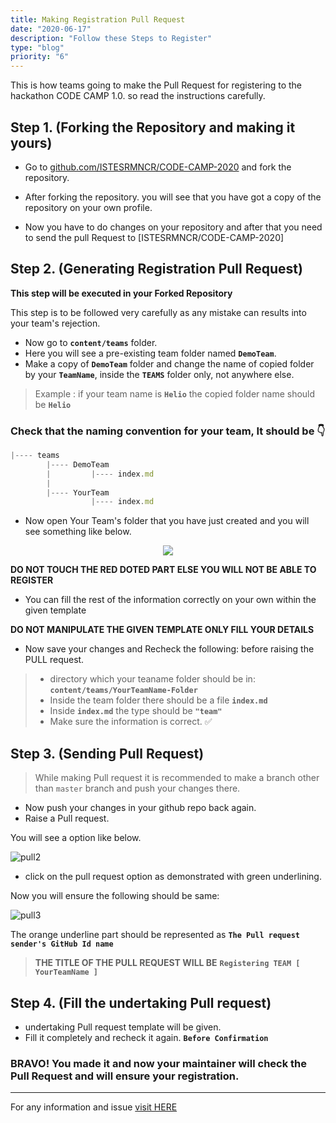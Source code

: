 ```yaml
---
title: Making Registration Pull Request
date: "2020-06-17"
description: "Follow these Steps to Register"
type: "blog"
priority: "6"
---
```


This is how teams going to make the Pull Request for registering to the hackathon CODE CAMP 1.0. so read the instructions carefully.

## Step 1.  **(Forking the Repository and making it yours)**

- Go to [github.com/ISTESRMNCR/CODE-CAMP-2020](https://github.com/ISTESRMNCR/CODE-CAMP-2020/) and fork the repository.

- After forking the repository. you will see that you have got a copy of the repository on your own profile.

- Now you have to do changes on your repository and after that you need to send the pull Request to [ISTESRMNCR/CODE-CAMP-2020]

## Step 2. **(Generating Registration Pull Request)**

**This step will be executed in your Forked Repository**

This step is to be followed very carefully as any mistake can results into your team's rejection.

- Now go to **`content/teams`** folder.
- Here you will see a pre-existing team folder named **`DemoTeam`**.
- Make a copy of **`DemoTeam`** folder and change the name of copied folder by your **`TeamName`**, inside the **`TEAMS`** folder only, not anywhere else. 

> Example : if your team name is **`Helio`** the copied folder name should be **`Helio`**

### Check that the naming convention for your team, It should be 👇

```javaScript
|---- teams
        |---- DemoTeam
        |         |---- index.md
        |
        |---- YourTeam
                  |---- index.md

```

- Now open Your Team's folder that you have just created and you will see something like below.

<p align="center">
<img src="../../assets/Pull.png"/>
</p>

**DO NOT TOUCH THE RED DOTED PART ELSE YOU WILL NOT BE ABLE TO REGISTER**

- You can fill the rest of the information correctly on your own within the given template 

**DO NOT MANIPULATE THE GIVEN TEMPLATE ONLY FILL YOUR DETAILS**

- Now save your changes and Recheck the following: before raising the PULL request.

> - directory which your teaname folder should be in:
**`content/teams/YourTeamName-Folder`** 
> - Inside the team folder there should be a file **`index.md`**
> - Inside **`index.md`** the type should be **`"team"`**
> - Make sure the information is correct. ✅

## Step 3. **(Sending Pull Request)**

> While making Pull request it is recommended to make a branch other than `master` branch and push your changes there.

- Now push your changes in your github repo back again.
- Raise a Pull request.

You will see a option like below. 

![pull2](../../assets/Pull2.png)

- click on the pull request option as demonstrated with green underlining.

Now you will ensure the following should be same: 

![pull3](../../assets/Pull3.png)

The orange underline part should be represented as **`The Pull request sender's GitHub Id name`**

> **THE TITLE OF THE PULL REQUEST WILL BE** **`Registering TEAM [ YourTeamName ]`**

## Step 4. **(Fill the undertaking Pull request)**

- undertaking Pull request template will be given. 
- Fill it completely and recheck it again. **`Before Confirmation`**


### BRAVO! You made it and now your maintainer will check the Pull Request and will ensure your registration.

---

For any information and issue [visit HERE](https://github.com/ISTESRMNCR/CODE-CAMP-2020/issues)
